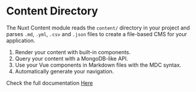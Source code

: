 # Content Directory

The Nuxt Content module reads the `content/` directory in your project and parses `.md`, `.yml`, `.csv` and `.json` files to create a file-based CMS for your application.

1. Render your content with built-in components.
2. Query your content with a MongoDB-like API.
3. Use your Vue components in Markdown files with the MDC syntax. 
4. Automatically generate your navigation.

Check the full documentation  [Here](https://nuxt.com/docs/guide/directory-structure/content)

